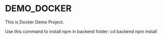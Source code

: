 # DEMO_DOCKER
This is Docker Demo Project.

Use this command to install npm in backend folder:
cd backend
npm install
